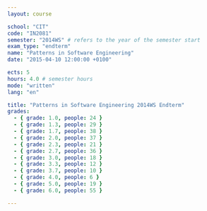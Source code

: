 ```yaml
---
layout: course

school: "CIT"
code: "IN2081"
semester: "2014WS" # refers to the year of the semester start
exam_type: "endterm"
name: "Patterns in Software Engineering"
date: "2015-04-10 12:00:00 +0100"

ects: 5
hours: 4.0 # semester hours
mode: "written"
lang: "en"

title: "Patterns in Software Engineering 2014WS Endterm"
grades:
  - { grade: 1.0, people: 24 }
  - { grade: 1.3, people: 29 }
  - { grade: 1.7, people: 38 }
  - { grade: 2.0, people: 37 }
  - { grade: 2.3, people: 21 }
  - { grade: 2.7, people: 36 }
  - { grade: 3.0, people: 18 }
  - { grade: 3.3, people: 12 }
  - { grade: 3.7, people: 10 }
  - { grade: 4.0, people: 6 }
  - { grade: 5.0, people: 19 }
  - { grade: 6.0, people: 55 }

---
```

